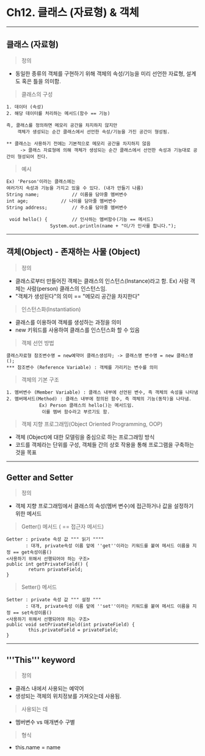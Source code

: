 # Ch12. 클래스 (자료형) & 객체
---
클래스 (자료형)
---
> 정의<br>
- 동일한 종류의 객체를 구현하기 위해 객체의 속성/기능을 미리 선언한 자료형, 설계도 혹은 틀을 의미함.

> 클래스의 구성<br>
```
1. 데이터 (속성)
2. 해당 데이터를 처리하는 메서드(함수 == 기능)
		
즉, 클래스를 정의하면 메모리 공간을 차지하지 않지만
    객체가 생성되는 순간 클래스에서 선언한 속성/기능을 가진 공간이 형성됨.

** 클래스는 사용하기 전에는 기본적으로 메모리 공간을 차지하지 않음
     -> 클래스 자료형에 의해 객체가 생성되는 순간 클래스에서 선언한 속성과 기능대로 공간이 형성되어 진다.
```
> 예시<br>
```	
Ex) 'Person'이라는 클래스에는
여러가지 속성과 기능을 가지고 있을 수 있다. (내가 만들기 나름)
String name;			// 이름을 담아줄 멤버변수
int age;			// 나이를 담아줄 멤버변수
String address;			// 주소를 담아줄 멤버변수
		
 void hello() {			// 인사하는 멤버함수(기능 == 메서드)
				System.out.println(name + "이/가 인사를 합니다.");
```
---
객체(Object) - 존재하는 사물 (Object) <br>
---
> 정의<br>
- 클래스로부터 만들어진 객체는 클래스의 인스턴스(Instance)라고 함.
		 Ex) 사람 객체는 사람(person) 클래스의 인스턴스임.
- "객체가 생성된다"의 의미 == "메모리 공간을 차지한다"
> 인스턴스화(Instantiation)<br>
- 클래스를 이용하여 객체를 생성하는 과정을 의미
- new 키워드를 사용하여 클래스를 인스턴스화 할 수 있음
> 객체 선언 방법<br>
```
클래스자료형 참조변수명 = new예약어 클래스생성자; -> 클래스명 변수명 = new 클래스명();
*** 참조변수 (Reference Variable) : 객체를 가리키는 변수를 의미
```
> 객체의 기본 구조<br>
```
1. 멤버변수 (Member Variable) : 클래스 내부에 선언된 변수, 즉 객체의 속성을 나타냄
2. 멤버메서드(Method) : 클래스 내부에 정의된 함수, 즉 객체의 기능(동작)을 나타냄.
		 	Ex) Person 클래스의 hello()는 메서드임.
			 이를 멤버 함수라고 부르기도 함.
```
> 객체 지향 프로그래밍(Object Oriented Programming, OOP)<br>
- 객체 (Object)에 대한 모델링을 중심으로 하는 프로그래밍 방식
- 코드를 객체라는 단위를 구성, 객체들 간의 상호 작용을 통해 프로그램을 구축하는 것을 목표
---
Getter and Setter
---
> 정의<br>
- 객체 지향 프로그래밍에서 클래스의 속성(멤버 변수)에 접근하거나 값을 설정하기 위한 메서드
> Getter() 메서드 ( == 접근자 메서드)<br>
```
Getter : private 속성 값 """ 읽기 """"
       : 대개, private속성 이름 앞에 ''get''이라는 키워드를 붙여 메서드 이름을 지정 == get속성이름()
<사용하기 위해서 선행되어야 하는 구조>
public int getPrivateField() {
		return privateField;
}
```	
> Setter() 메서드<br>
```
Setter : private 속성 값 """ 설정 """
       : 대개, private속성 이름 앞에 ''set''이라는 키워드를 붙여 메서드 이름을 지정 == set속성이름()
<사용하기 위해서 선행되어야 하는 구조>
public void setPrivateField(int privateField) {
		this.privateField = privateField;
}
```
---
'''This''' keyword
---
> 정의<br>
- 클래스 내에서 사용되는 예약어
- 생성되는 객체의 위치정보를 가져오는데 사용됨.
> 사용되는 데<br>	
- 멤버변수 vs 매개변수 구별
> 형식<br>
- this.name = name

